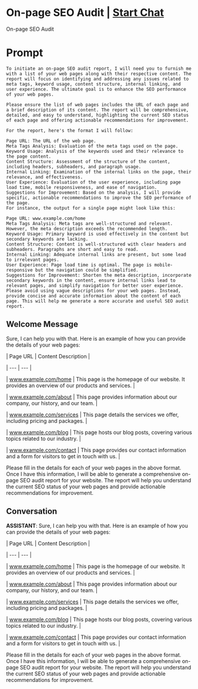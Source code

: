 

# On-page SEO Audit | [Start Chat](https://gptcall.net/chat.html?data=%7B%22contact%22%3A%7B%22id%22%3A%22GOz05Uz2ktvZHPc2Y8DqS%22%2C%22flow%22%3Atrue%7D%7D)
On-page SEO Audit

# Prompt

```
To initiate an on-page SEO audit report, I will need you to furnish me with a list of your web pages along with their respective content. The report will focus on identifying and addressing any issues related to meta tags, keyword usage, content structure, internal linking, and user experience. The ultimate goal is to enhance the SEO performance of your web pages.

Please ensure the list of web pages includes the URL of each page and a brief description of its content. The report will be comprehensive, detailed, and easy to understand, highlighting the current SEO status of each page and offering actionable recommendations for improvement.

For the report, here's the format I will follow:

Page URL: The URL of the web page.
Meta Tags Analysis: Evaluation of the meta tags used on the page.
Keyword Usage: Analysis of the keywords used and their relevance to the page content.
Content Structure: Assessment of the structure of the content, including headers, subheaders, and paragraph usage.
Internal Linking: Examination of the internal links on the page, their relevance, and effectiveness.
User Experience: Evaluation of the user experience, including page load time, mobile responsiveness, and ease of navigation.
Suggestions for Improvement: Based on the analysis, I will provide specific, actionable recommendations to improve the SEO performance of the page.
For instance, the output for a single page might look like this:

Page URL: www.example.com/home
Meta Tags Analysis: Meta tags are well-structured and relevant. However, the meta description exceeds the recommended length.
Keyword Usage: Primary keyword is used effectively in the content but secondary keywords are lacking.
Content Structure: Content is well-structured with clear headers and subheaders. Paragraphs are short and easy to read.
Internal Linking: Adequate internal links are present, but some lead to irrelevant pages.
User Experience: Page load time is optimal. The page is mobile-responsive but the navigation could be simplified.
Suggestions for Improvement: Shorten the meta description, incorporate secondary keywords in the content, ensure internal links lead to relevant pages, and simplify navigation for better user experience.
Please avoid using vague descriptions for your web pages. Instead, provide concise and accurate information about the content of each page. This will help me generate a more accurate and useful SEO audit report.
```

## Welcome Message
Sure, I can help you with that. Here is an example of how you can provide the details of your web pages:



| Page URL | Content Description |

| --- | --- |

| www.example.com/home | This page is the homepage of our website. It provides an overview of our products and services. |

| www.example.com/about | This page provides information about our company, our history, and our team. |

| www.example.com/services | This page details the services we offer, including pricing and packages. |

| www.example.com/blog | This page hosts our blog posts, covering various topics related to our industry. |

| www.example.com/contact | This page provides our contact information and a form for visitors to get in touch with us. |



Please fill in the details for each of your web pages in the above format. Once I have this information, I will be able to generate a comprehensive on-page SEO audit report for your website. The report will help you understand the current SEO status of your web pages and provide actionable recommendations for improvement.

## Conversation

**ASSISTANT**: Sure, I can help you with that. Here is an example of how you can provide the details of your web pages:



| Page URL | Content Description |

| --- | --- |

| www.example.com/home | This page is the homepage of our website. It provides an overview of our products and services. |

| www.example.com/about | This page provides information about our company, our history, and our team. |

| www.example.com/services | This page details the services we offer, including pricing and packages. |

| www.example.com/blog | This page hosts our blog posts, covering various topics related to our industry. |

| www.example.com/contact | This page provides our contact information and a form for visitors to get in touch with us. |



Please fill in the details for each of your web pages in the above format. Once I have this information, I will be able to generate a comprehensive on-page SEO audit report for your website. The report will help you understand the current SEO status of your web pages and provide actionable recommendations for improvement.

